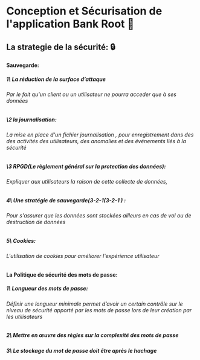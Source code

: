 # Conception et  Sécurisation de l'application Bank Root 🏦

## La strategie de la sécurité: 🔒

#### Sauvegarde:

##### 1\ La réduction de la surface d’attaque
###### Par le fait qu'un client ou un utilisateur ne pourra acceder  que à ses données

##### \2 la journalisation: 
###### La mise en place d'un fichier journalisation ,  pour enregistrement dans des  des activités des utilisateurs, des anomalies et des événements liés à la sécurité

##### \3 RPGD(Le règlement général sur la protection des données):
###### Expliquer aux utilisateurs  la raison de cette collecte de données,

##### 4\ Une stratégie de sauvegarde(3-2-1(3-2-1 ) :
###### Pour s'assurer que les données sont stockées ailleurs en cas de vol ou de destruction de données

##### 5\ Cookies:
###### L'utilisation de cookies pour améliorer l'expérience utilisateur

#### La Politique de sécurité des mots de passe:

##### 1\  Longueur des mots de passe:
###### Définir une longueur minimale permet d’avoir un certain contrôle sur le niveau de sécurité apporté par les mots de passe lors de leur création par les utilisateurs

##### 2\ Mettre en œuvre des règles sur la complexité des mots de passe

##### 3\ Le stockage du mot de passe doit être après le hachage